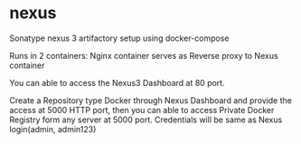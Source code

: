 # nexus 

Sonatype nexus 3 artifactory setup using docker-compose 

Runs in 2 containers: Nginx container serves as Reverse proxy to Nexus container

You can able to access the Nexus3 Dashboard at 80 port.

Create a Repository type Docker through Nexus Dashboard and provide the access at 5000 HTTP port, then you can able to access Private Docker Registry form any server at 5000 port. Credentials will be same as Nexus login(admin, admin123)
